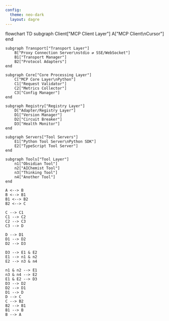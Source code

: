```yaml
---
config:
  theme: neo-dark
  layout: dagre
---
```


flowchart TD
subgraph Client["MCP Client Layer"]
A["MCP Client\nCursor"]
end

    subgraph Transport["Transport Layer"]
        B["Proxy Connection Server\nstdio ⇄ SSE/WebSocket"]
        B1["Transport Manager"]
        B2["Protocol Adapters"]
    end

    subgraph Core["Core Processing Layer"]
        C["MCP Core Layer\nPython"]
        C1["Request Validator"]
        C2["Metrics Collector"]
        C3["Config Manager"]
    end

    subgraph Registry["Registry Layer"]
        D["Adapter/Registry Layer"]
        D1["Version Manager"]
        D2["Circuit Breaker"]
        D3["Health Monitor"]
    end

    subgraph Servers["Tool Servers"]
        E1["Python Tool Server\nPython SDK"]
        E2["TypeScript Tool Server"]
    end

    subgraph Tools["Tool Layer"]
        n1["Obsidian Tool"]
        n2["AIChemist Tool"]
        n3["Thinking Tool"]
        n4["Another Tool"]
    end

    A <--> B
    B <--> B1
    B1 <--> B2
    B2 <--> C

    C --> C1
    C1 --> C2
    C2 --> C3
    C3 --> D

    D --> D1
    D1 --> D2
    D2 --> D3

    D3 --> E1 & E2
    E1 --> n1 & n2
    E2 --> n3 & n4

    n1 & n2 --> E1
    n3 & n4 --> E2
    E1 & E2 --> D3
    D3 --> D2
    D2 --> D1
    D1 --> D
    D --> C
    C --> B2
    B2 --> B1
    B1 --> B
    B --> A
